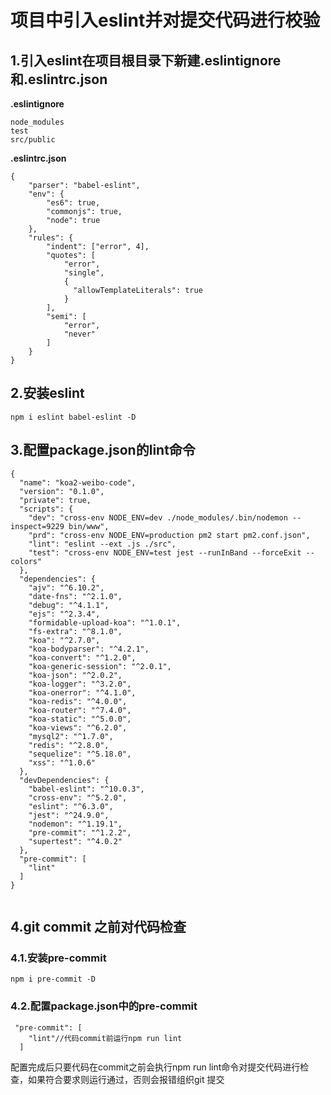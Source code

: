 # 项目中引入eslint并对提交代码进行校验

## 1.引入eslint在项目根目录下新建.eslintignore和.eslintrc.json

**.eslintignore**

```
node_modules
test
src/public
```

**.eslintrc.json**

```
{
    "parser": "babel-eslint",
    "env": {
        "es6": true,
        "commonjs": true,
        "node": true
    },
    "rules": {
        "indent": ["error", 4],
        "quotes": [
            "error",
            "single",
            {
              "allowTemplateLiterals": true
            }
        ],
        "semi": [
            "error",
            "never"
        ]
    }
}
```

## 2.安装eslint

```
npm i eslint babel-eslint -D
```

## 3.配置package.json的lint命令

```
{
  "name": "koa2-weibo-code",
  "version": "0.1.0",
  "private": true,
  "scripts": {
    "dev": "cross-env NODE_ENV=dev ./node_modules/.bin/nodemon --inspect=9229 bin/www",
    "prd": "cross-env NODE_ENV=production pm2 start pm2.conf.json",
    "lint": "eslint --ext .js ./src",
    "test": "cross-env NODE_ENV=test jest --runInBand --forceExit --colors"
  },
  "dependencies": {
    "ajv": "^6.10.2",
    "date-fns": "^2.1.0",
    "debug": "^4.1.1",
    "ejs": "^2.3.4",
    "formidable-upload-koa": "^1.0.1",
    "fs-extra": "^8.1.0",
    "koa": "^2.7.0",
    "koa-bodyparser": "^4.2.1",
    "koa-convert": "^1.2.0",
    "koa-generic-session": "^2.0.1",
    "koa-json": "^2.0.2",
    "koa-logger": "^3.2.0",
    "koa-onerror": "^4.1.0",
    "koa-redis": "^4.0.0",
    "koa-router": "^7.4.0",
    "koa-static": "^5.0.0",
    "koa-views": "^6.2.0",
    "mysql2": "^1.7.0",
    "redis": "^2.8.0",
    "sequelize": "^5.18.0",
    "xss": "^1.0.6"
  },
  "devDependencies": {
    "babel-eslint": "^10.0.3",
    "cross-env": "^5.2.0",
    "eslint": "^6.3.0",
    "jest": "^24.9.0",
    "nodemon": "^1.19.1",
    "pre-commit": "^1.2.2",
    "supertest": "^4.0.2"
  },
  "pre-commit": [
    "lint"
  ]
}


```

## 4.git commit 之前对代码检查

### 4.1.安装pre-commit

```
npm i pre-commit -D

```

### 4.2.配置package.json中的pre-commit

```
 "pre-commit": [
    "lint"//代码commit前运行npm run lint
  ]

```

配置完成后只要代码在commit之前会执行npm run lint命令对提交代码进行检查，如果符合要求则运行通过，否则会报错组织git 提交
